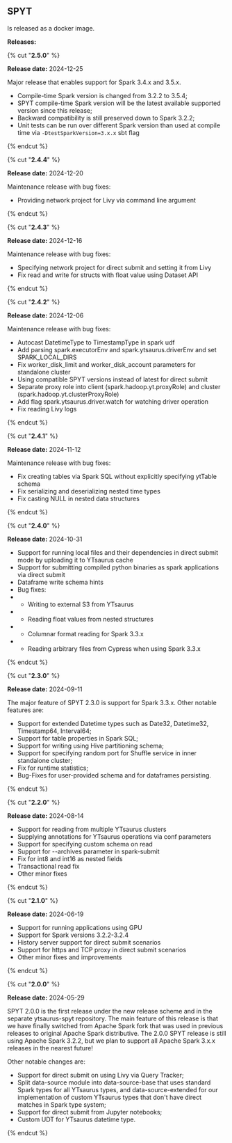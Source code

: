 ## SPYT


Is released as a docker image.




**Releases:**

{% cut "**2.5.0**" %}

**Release date:** 2024-12-25


Major release that enables support for Spark 3.4.x and 3.5.x. 

- Compile-time Spark version is changed from 3.2.2 to 3.5.4;
- SPYT compile-time Spark version will be the latest available supported version since this release;
- Backward compatibility is still preserved down to Spark 3.2.2;
- Unit tests can be run over different Spark version than used at compile time via `-DtestSparkVersion=3.x.x` sbt flag


{% endcut %}


{% cut "**2.4.4**" %}

**Release date:** 2024-12-20


Maintenance release with bug fixes:

- Providing network project for Livy via command line argument


{% endcut %}


{% cut "**2.4.3**" %}

**Release date:** 2024-12-16


Maintenance release with bug fixes:

- Specifying network project for direct submit and setting it from Livy
- Fix read and write for structs with float value using Dataset API

{% endcut %}


{% cut "**2.4.2**" %}

**Release date:** 2024-12-06


Maintenance release with bug fixes:

- Autocast DatetimeType to TimestampType in spark udf
- Add parsing spark.executorEnv and spark.ytsaurus.driverEnv and set SPARK_LOCAL_DIRS
- Fix worker_disk_limit and worker_disk_account parameters for standalone cluster
- Using compatible SPYT versions instead of latest for direct submit
- Separate proxy role into client (spark.hadoop.yt.proxyRole) and cluster (spark.hadoop.yt.clusterProxyRole)
- Add flag spark.ytsaurus.driver.watch for watching driver operation
- Fix reading Livy logs

{% endcut %}


{% cut "**2.4.1**" %}

**Release date:** 2024-11-12


Maintenance release with bug fixes:

- Fix creating tables via Spark SQL without explicitly specifying ytTable schema
- Fix serializing and deserializing nested time types
- Fix casting NULL in nested data structures

{% endcut %}


{% cut "**2.4.0**" %}

**Release date:** 2024-10-31


* Support for running local files and their dependencies in direct submit mode by uploading it to YTsaurus cache
* Support for submitting compiled python binaries as spark applications via direct submit
* Dataframe write schema hints 
* Bug fixes:
* * Writing to external S3 from YTsaurus
* * Reading float values from nested structures
* * Columnar format reading for Spark 3.3.x
* * Reading arbitrary files from Cypress when using Spark 3.3.x

{% endcut %}


{% cut "**2.3.0**" %}

**Release date:** 2024-09-11


The major feature of SPYT 2.3.0 is support for Spark 3.3.x. Other notable features are:

* Support for extended Datetime types such as Date32, Datetime32, Timestamp64, Interval64;
* Support for table properties in Spark SQL;
* Support for writing using Hive partitioning schema;
* Support for specifying random port for Shuffle service in inner standalone cluster;
* Fix for runtime statistics;
* Bug-Fixes for user-provided schema and for dataframes persisting.

{% endcut %}


{% cut "**2.2.0**" %}

**Release date:** 2024-08-14


- Support for reading from multiple YTsaurus clusters
- Supplying annotations for YTsaurus operations via conf parameters
- Support for specifying custom schema on read
- Support for --archives parameter in spark-submit
- Fix for int8 and int16 as nested fields
- Transactional read fix
- Other minor fixes

{% endcut %}


{% cut "**2.1.0**" %}

**Release date:** 2024-06-19


* Support for running applications using GPU
* Support for Spark versions 3.2.2-3.2.4
* History server support for direct submit scenarios
* Support for https and TCP proxy in direct submit scenarios
* Other minor fixes and improvements


{% endcut %}


{% cut "**2.0.0**" %}

**Release date:** 2024-05-29


SPYT 2.0.0 is the first release under the new release scheme and in the separate ytsaurus-spyt repository. The main feature of this release is that we have finally switched from Apache Spark fork that was used in previous releases to original Apache Spark distributive. The 2.0.0 SPYT release is still using Apache Spark 3.2.2, but we plan to support all Apache Spark 3.x.x releases in the nearest future!

Other notable changes are:
- Support for direct submit on using Livy via Query Tracker;
- Split data-source module into data-source-base that uses standard Spark types for all YTsaurus types, and data-source-extended for our implementation of custom YTsaurus types that don't have direct matches in Spark type system;
- Support for direct submit from Jupyter notebooks;
- Custom UDT for YTsaurus datetime type.

{% endcut %}

